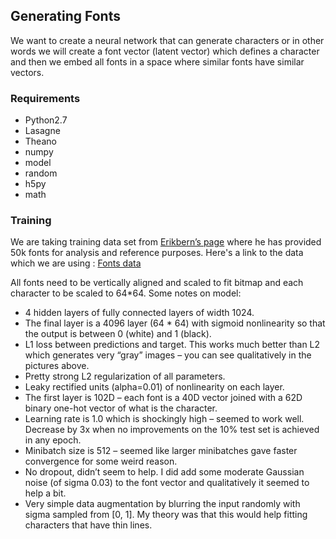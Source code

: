 ## Generating Fonts
We want to create a neural network that can generate characters or in other words we will create a font vector (latent vector) which defines a character and then we embed all fonts in a space where similar fonts have similar vectors.

### Requirements
- Python2.7
- Lasagne
- Theano
- numpy
- model
- random
- h5py
- math

### Training
We are taking training data set from [Erikbern’s page](https://erikbern.com/2016/01/21/analyzing-50k-fonts-using-deep-neural-networks.html) where he has provided 50k fonts for analysis and reference purposes.
Here's a link to the data which we are using  : [Fonts data](https://drive.google.com/file/d/0B0GtwTQ6IF9AU3NOdzFzUWZ0aDQ/view)

All fonts need to be vertically aligned and scaled to fit bitmap and each character to be scaled to 64*64. 
Some notes on model:
- 4 hidden layers of fully connected layers of width 1024.
- The final layer is a 4096 layer (64 * 64) with sigmoid nonlinearity so that the output is between 0 (white) and 1 (black).
- L1 loss between predictions and target. This works much better than L2 which generates very “gray” images – you can see qualitatively in the pictures above.
- Pretty strong L2 regularization of all parameters.
- Leaky rectified units (alpha=0.01) of nonlinearity on each layer.
- The first layer is 102D – each font is a 40D vector joined with a 62D binary one-hot vector of what is the character.
- Learning rate is 1.0 which is shockingly high – seemed to work well. Decrease by 3x when no improvements on the 10% test set is achieved in any epoch.
- Minibatch size is 512 – seemed like larger minibatches gave faster convergence for some weird reason.
- No dropout, didn’t seem to help. I did add some moderate Gaussian noise (of sigma 0.03) to the font vector and qualitatively it seemed to help a bit.
- Very simple data augmentation by blurring the input randomly with sigma sampled from [0, 1]. My theory was that this would help fitting characters that have thin lines.


